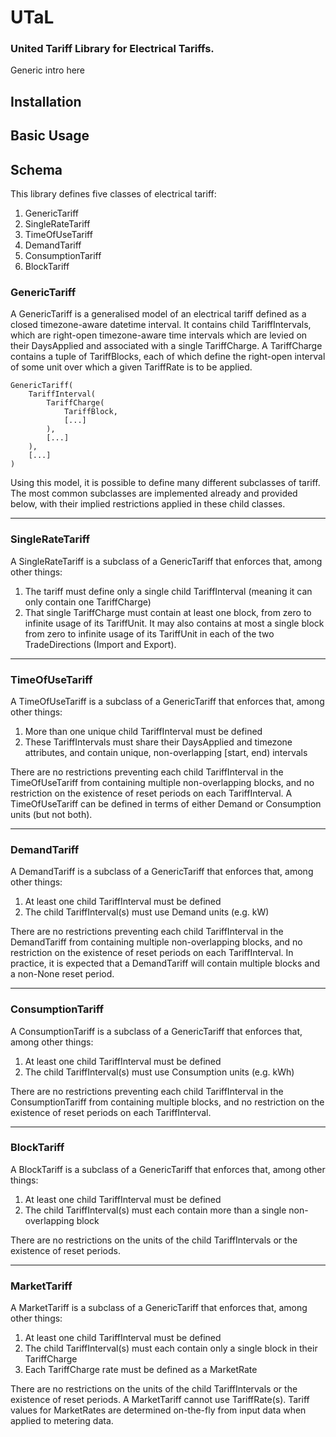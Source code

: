 # UTaL

### United Tariff Library for Electrical Tariffs.

Generic intro here


## Installation

<!-- TODO. Some sort of pip install -->

## Basic Usage

<!-- TODO. Code snippets demonstrating viewing of simple TOU tariff against usage -->

## Schema

This library defines five classes of electrical tariff:
1. GenericTariff
2. SingleRateTariff
3. TimeOfUseTariff
4. DemandTariff
5. ConsumptionTariff
6. BlockTariff

### GenericTariff
A GenericTariff is a generalised model of an electrical tariff defined as a closed timezone-aware datetime interval. It contains child TariffIntervals, which are right-open timezone-aware time intervals which are levied on their DaysApplied and associated with a single TariffCharge. A TariffCharge contains a tuple of TariffBlocks, each of which define the right-open interval of some unit over which a given TariffRate is to be applied.

```python3
GenericTariff(
    TariffInterval(
        TariffCharge(
            TariffBlock,
            [...]
        ),
        [...]
    ),
    [...]
)
```

Using this model, it is possible to define many different subclasses of tariff. The most common subclasses are implemented already and provided below, with their implied restrictions applied in these child classes.

---
### SingleRateTariff
A SingleRateTariff is a subclass of a GenericTariff that enforces that, among other things:
1. The tariff must define only a single child TariffInterval (meaning it can only contain one TariffCharge)
2. That single TariffCharge must contain at least one block, from zero to infinite usage of its TariffUnit. It may also contains at most a single block from zero to infinite usage of its TariffUnit in each of the two TradeDirections (Import and Export).

---
### TimeOfUseTariff
A TimeOfUseTariff is a subclass of a GenericTariff that enforces that, among other things:
1. More than one unique child TariffInterval must be defined
2. These TariffIntervals must share their DaysApplied and timezone attributes, and contain unique, non-overlapping [start, end) intervals

There are no restrictions preventing each child TariffInterval in the TimeOfUseTariff from containing multiple non-overlapping 
blocks, and no restriction on the existence of reset periods on each TariffInterval. A TimeOfUseTariff can be defined in terms of 
either Demand or Consumption units (but not both).

---
### DemandTariff
A DemandTariff is a subclass of a GenericTariff that enforces that, among other things:
1. At least one child TariffInterval must be defined
2. The child TariffInterval(s) must use Demand units (e.g. kW)

There are no restrictions preventing each child TariffInterval in the DemandTariff from containing multiple non-overlapping
blocks, and no restriction on the existence of reset periods on each TariffInterval. In practice, it is expected that a 
DemandTariff will contain multiple blocks and a non-None reset period.

---
### ConsumptionTariff
A ConsumptionTariff is a subclass of a GenericTariff that enforces that, among other things:
1. At least one child TariffInterval must be defined
2. The child TariffInterval(s) must use Consumption units (e.g. kWh)

There are no restrictions preventing each child TariffInterval in the ConsumptionTariff from containing multiple blocks,
and no restriction on the existence of reset periods on each TariffInterval.

---
### BlockTariff
A BlockTariff is a subclass of a GenericTariff that enforces that, among other things:
1. At least one child TariffInterval must be defined
2. The child TariffInterval(s) must each contain more than a single non-overlapping block

There are no restrictions on the units of the child TariffIntervals or the existence of reset periods.

---
### MarketTariff
A MarketTariff is a subclass of a GenericTariff that enforces that, among other things:
1. At least one child TariffInterval must be defined
2. The child TariffInterval(s) must each contain only a single block in their TariffCharge
3. Each TariffCharge rate must be defined as a MarketRate

There are no restrictions on the units of the child TariffIntervals or the existence of reset periods. A MarketTariff cannot use TariffRate(s). Tariff values for MarketRates are
determined on-the-fly from input data when applied to metering data.


<!-- 
Wishlist:

1. Write a FastAPI or similar to serve results via basic endpoints which perform above
2. Write a set of db table schema for a simple sqlite db which we can add tariffs to (portable)
3. Simple html interface which allows selection from pre-defined tariffs in db and provision of 
    json profile inputs
4. pyomo interface
 -->